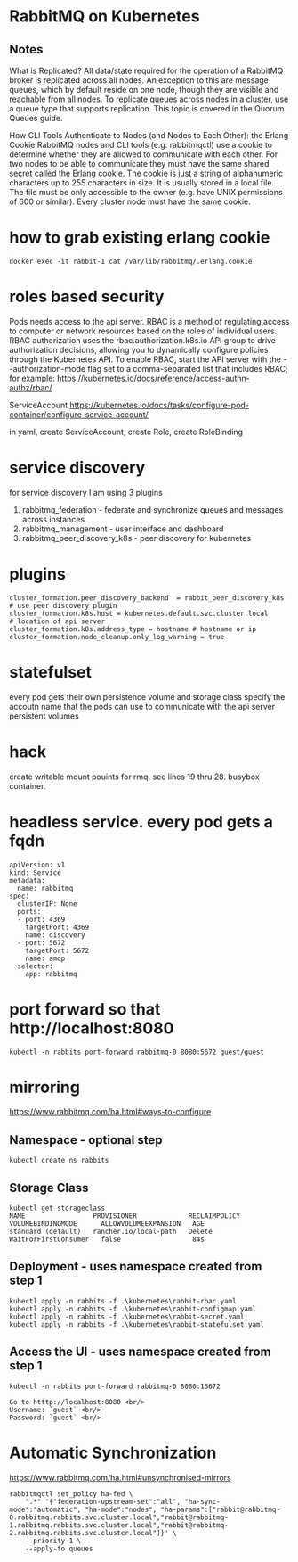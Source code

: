 # RabbitMQ on Kubernetes

## Notes 

What is Replicated?
All data/state required for the operation of a RabbitMQ broker is replicated across all nodes. An exception to this are message queues, which by default reside on one node, though they are visible and reachable from all nodes. To replicate queues across nodes in a cluster, use a queue type that supports replication. This topic is covered in the Quorum Queues guide.

How CLI Tools Authenticate to Nodes (and Nodes to Each Other): the Erlang Cookie
RabbitMQ nodes and CLI tools (e.g. rabbitmqctl) use a cookie to determine whether they are allowed to communicate with each other. For two nodes to be able to communicate they must have the same shared secret called the Erlang cookie. The cookie is just a string of alphanumeric characters up to 255 characters in size. It is usually stored in a local file. The file must be only accessible to the owner (e.g. have UNIX permissions of 600 or similar). Every cluster node must have the same cookie.

# how to grab existing erlang cookie
```
docker exec -it rabbit-1 cat /var/lib/rabbitmq/.erlang.cookie
```

# roles based security 
Pods needs access to the api server. RBAC is a method of regulating access to computer or network resources based on the roles of individual users. RBAC authorization uses the rbac.authorization.k8s.io API group to drive authorization decisions, allowing you to dynamically configure policies through the Kubernetes API. To enable RBAC, start the API server with the --authorization-mode flag set to a comma-separated list that includes RBAC; for example:
https://kubernetes.io/docs/reference/access-authn-authz/rbac/

ServiceAccount
https://kubernetes.io/docs/tasks/configure-pod-container/configure-service-account/

in yaml, create ServiceAccount, create Role, create RoleBinding

# service discovery 
for service discovery I am using 3 plugins
1) rabbitmq_federation - federate and synchronize queues and messages across instances
2) rabbitmq_management - user interface and dashboard
3) rabbitmq_peer_discovery_k8s - peer discovery for kubernetes

# plugins
```
cluster_formation.peer_discovery_backend  = rabbit_peer_discovery_k8s # use peer discovery plugin
cluster_formation.k8s.host = kubernetes.default.svc.cluster.local     # location of api server
cluster_formation.k8s.address_type = hostname # hostname or ip
cluster_formation.node_cleanup.only_log_warning = true
```

# statefulset
every pod gets their own persistence volume and storage class
specify the accoutn name that the pods can use to communicate with the api server
persistent volumes 

# hack
create writable mount pouints for rmq. see lines 19 thru 28. busybox container.

# headless service. every pod gets a fqdn
```
apiVersion: v1
kind: Service
metadata:
  name: rabbitmq
spec:
  clusterIP: None
  ports:
  - port: 4369
    targetPort: 4369
    name: discovery
  - port: 5672
    targetPort: 5672
    name: amqp
  selector:
    app: rabbitmq
```

# port forward so that http://localhost:8080
```
kubectl -n rabbits port-forward rabbitmq-0 8080:5672 guest/guest
```

# mirroring
https://www.rabbitmq.com/ha.html#ways-to-configure


## Namespace - optional step

```
kubectl create ns rabbits
```

## Storage Class

```
kubectl get storageclass
NAME                 PROVISIONER             RECLAIMPOLICY   VOLUMEBINDINGMODE      ALLOWVOLUMEEXPANSION   AGE
standard (default)   rancher.io/local-path   Delete          WaitForFirstConsumer   false                  84s
```

## Deployment - uses namespace created from step 1

```
kubectl apply -n rabbits -f .\kubernetes\rabbit-rbac.yaml
kubectl apply -n rabbits -f .\kubernetes\rabbit-configmap.yaml
kubectl apply -n rabbits -f .\kubernetes\rabbit-secret.yaml
kubectl apply -n rabbits -f .\kubernetes\rabbit-statefulset.yaml
```

## Access the UI - uses namespace created from step 1

```
kubectl -n rabbits port-forward rabbitmq-0 8080:15672

Go to htttp://localhost:8080 <br/>
Username: `guest` <br/>
Password: `guest` <br/>
```

# Automatic Synchronization

https://www.rabbitmq.com/ha.html#unsynchronised-mirrors

```
rabbitmqctl set_policy ha-fed \
    ".*" '{"federation-upstream-set":"all", "ha-sync-mode":"automatic", "ha-mode":"nodes", "ha-params":["rabbit@rabbitmq-0.rabbitmq.rabbits.svc.cluster.local","rabbit@rabbitmq-1.rabbitmq.rabbits.svc.cluster.local","rabbit@rabbitmq-2.rabbitmq.rabbits.svc.cluster.local"]}' \
    --priority 1 \
    --apply-to queues
```

